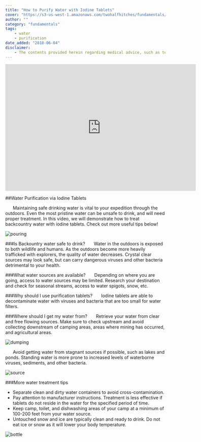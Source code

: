 ```yaml
---
title: "How to Purify Water with Iodine Tablets"
cover: "https://s3-us-west-1.amazonaws.com/twohalfhitches/fundamentals/iodine-tablets/iodine.jpg"
author: ""
category: "fundamentals"
tags:
    - water
    - purification
date_added: "2018-06-04"
disclaimer:
    - The contents provided herein regarding medical advice, such as text, graphics, images, and other material contained on this website are for informational purposes only. The content provided in this website is not intended to substitute professional medical advice, diagnosis, or treatment. 
---
```


<iframe title="video" src="https://www.youtube.com/embed/FkvDrzPe_vk" width="600" height="400" frameBorder="0" allowFullScreen></iframe>

<br>

##Water Purification via Iodine Tablets

&nbsp;&nbsp;&nbsp;&nbsp;&nbsp;&nbsp;Maintaining safe drinking water is vital to your expedition through the outdoors. Even the most pristine water can be unsafe to drink, and will need proper treatment. In this video, we will demonstrate how to treat backcountry water with iodine tablets. Check out more useful tips below!

![pouring](https://s3-us-west-1.amazonaws.com/twohalfhitches/fundamentals/iodine-tablets/pouring.jpeg)

###Is Backountry water safe to drink?
&nbsp;&nbsp;&nbsp;&nbsp;&nbsp;&nbsp;Water in the outdoors is exposed to both wildlife and humans. As the outdoors become more heavily trafficked with explorers, the quality of water decreases. Crystal clear sources may look safe, but can carry dangerous viruses and other bacteria detrimental to your health.

###What water sources are available?
&nbsp;&nbsp;&nbsp;&nbsp;&nbsp;&nbsp;Depending on where you are going, access to water sources may be limited. Research your destination and check for seasonal streams, access to water spigots, snow, etc.

###Why should I use purification tablets?
&nbsp;&nbsp;&nbsp;&nbsp;&nbsp;&nbsp;Iodine tablets are able to decontaminate water with viruses and bacteria that are too small for water filters.

###Where should I get my water from?
&nbsp;&nbsp;&nbsp;&nbsp;&nbsp;&nbsp;Retrieve your water from clear and free flowing sources. Make sure to check upstream and avoid collecting downstream of camping areas, areas where mining has occurred, and agricultural areas.

![dumping](https://s3-us-west-1.amazonaws.com/twohalfhitches/fundamentals/iodine-tablets/dumping.jpeg)

&nbsp;&nbsp;&nbsp;&nbsp;&nbsp;&nbsp;Avoid getting water from stagnant sources if possible, such as lakes and ponds. Standing water is more prone to increased levels of waterborne viruses, sediments, and other bacteria.

![source](https://s3-us-west-1.amazonaws.com/twohalfhitches/fundamentals/iodine-tablets/source.jpeg)

###More water treatment tips

- Separate clean and dirty water containers to avoid cross-contamination.
- Pay attention to manufacturer instructions. Treatment is less effective if tablets do not reside in the water for the specified period of time.
- Keep camp, toilet, and dishwashing areas of your camp at a minimum of 100-200 feet from your water source.
- Untouched snow and ice are typically clean and ready to drink. Do not eat ice or snow as it will lower your body temperature.

![bottle](https://s3-us-west-1.amazonaws.com/twohalfhitches/fundamentals/iodine-tablets/bottle.jpeg)
